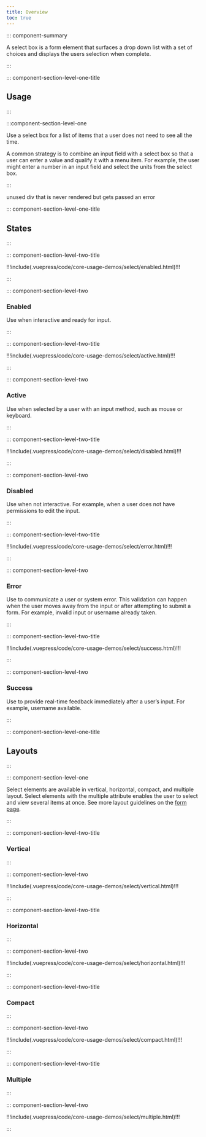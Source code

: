 ```yaml
---
title: Overview
toc: true
---
```


::: component-summary

A select box is a form element that surfaces a drop down list with a set of choices and displays the users selection when complete.

:::

::: component-section-level-one-title

## Usage

:::

:::component-section-level-one

Use a select box for a list of items that a user does not need to see all the time.

A common strategy is to combine an input field with a select box so that a user can enter a value and qualify it with a menu item. For example, the user might enter a number in an input field and select the units from the select box.

:::

<doc-pinbox-vs>
  <div>unused div that is never rendered but gets passed an error</div>
  <template #left>
  Select presents a list of options that the user can choose from and apply to an input field.

  </template>
  <template #right>
  Dropdown presents a list of options that take an immediate action or navigate the user outside of the current context.

  </template>
</doc-pinbox-vs>

::: component-section-level-one-title

## States

:::

<div class="component-section-horizontal" cds-layout="m-t:md">

::: component-section-level-two-title

<div>
!!!include(.vuepress/code/core-usage-demos/select/enabled.html)!!!
</div>

:::

::: component-section-level-two

### Enabled

Use when interactive and ready for input.

:::

</div>

<div class="component-section-horizontal" cds-layout="m-t:md">

::: component-section-level-two-title

<div>
!!!include(.vuepress/code/core-usage-demos/select/active.html)!!!
</div>

:::

::: component-section-level-two

### Active

Use when selected by a user with an input method, such as mouse or keyboard.

:::

</div>

<div class="component-section-horizontal" cds-layout="m-t:md">

::: component-section-level-two-title

<div>
!!!include(.vuepress/code/core-usage-demos/select/disabled.html)!!!
</div>

:::

::: component-section-level-two

### Disabled

Use when not interactive. For example, when a user does not have permissions to edit the input.

:::

</div>

<div class="component-section-horizontal" cds-layout="m-t:md">

::: component-section-level-two-title

<div>
!!!include(.vuepress/code/core-usage-demos/select/error.html)!!!
</div>

:::

::: component-section-level-two

### Error

Use to communicate a user or system error. This validation can happen when the user moves away from the input or after attempting to submit a form. For example, invalid input or username already taken.

:::

</div>

<div class="component-section-horizontal" cds-layout="m-t:md">

::: component-section-level-two-title

<div>
!!!include(.vuepress/code/core-usage-demos/select/success.html)!!!
</div>

:::

::: component-section-level-two

### Success

Use to provide real-time feedback immediately after a user’s input. For example, username available.

:::

</div>

::: component-section-level-one-title

## Layouts

:::

::: component-section-level-one

Select elements are available in vertical, horizontal, compact, and multiple layout. Select elements with the multiple attribute enables the user to select and view several items at once. See more layout guidelines on the [form page](/core-components/form/).

:::

<div class="component-section-horizontal" cds-layout="m-t:md">

::: component-section-level-two-title

### Vertical

:::

::: component-section-level-two

<div>
!!!include(.vuepress/code/core-usage-demos/select/vertical.html)!!!
</div>

:::

</div>

<div class="component-section-horizontal" cds-layout="m-t:md">

::: component-section-level-two-title

### Horizontal

:::

::: component-section-level-two

<div>
!!!include(.vuepress/code/core-usage-demos/select/horizontal.html)!!!
</div>

:::

</div>

<div class="component-section-horizontal" cds-layout="m-t:md">

::: component-section-level-two-title

### Compact

:::

::: component-section-level-two

<div>
!!!include(.vuepress/code/core-usage-demos/select/compact.html)!!!
</div>

:::

</div>

<div class="component-section-horizontal" cds-layout="m-t:md">

::: component-section-level-two-title

### Multiple

:::

::: component-section-level-two

<div>
!!!include(.vuepress/code/core-usage-demos/select/multiple.html)!!!
</div>

:::

</div>
